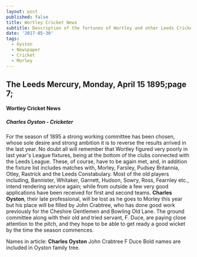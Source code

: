 ```yaml
---
layout: post
published: false
title: Wortley Cricket News
subtitle: Description of the fortunes of Wortley and other Leeds Cricket Clubs
date: '2017-05-30'
tags:
  - Oyston
  - Newspaper
  - Cricket
  - Morley
---
```

## The Leeds Mercury, Monday, April 15 1895;page 7; 
#### Wortley Cricket News
##### Charles Oyston - Cricketer

For the season of 1895 a strong working committee has been chosen, whose sole desire and strong ambition it is to reverse the results arrived in the last year.  No doubt all will remember that Wortley figured very poorly in last year's League fixtures, being at the bottom of the clubs connected with the Leeds League.  These, of course, have to be again met, and, in addition the fixture list includes matches with, Morley, Farsley, Pudsey Britannia, Otley, Rastrick and the Leeds Constabulary. Most of the old players including, Bannister, Whitaker, Garnett, Hudson, Sowry, Ross, Fearnley etc., intend rendering service again; while from outside a few very good applications have been received for first and second teams. **Charles Oyston**, their late professional, will be lost as he goes to Morley this year but his place will be filled by John Crabtree, who has done good work previously for the Cheshire Gentlemen and Bowling Old Lane.  The ground committee along with their old and tried servant, F. Duce, are paying close attention to the pitch, and they hope to be able to get ready a good wicket by the time the season commences.

Names in article: 
**Charles Oyston**
John Crabtree
F Duce
Bold names are included in Oyston family tree.
